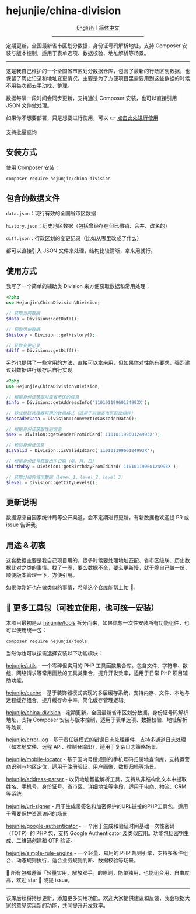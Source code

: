 # hejunjie/china-division

<div align="center">
  <a href="./README.md">English</a>｜<a href="./README.zh-CN.md">简体中文</a>
  <hr width="50%"/>
</div>

定期更新，全国最新省市区划分数据，身份证号码解析地址，支持 Composer 安装与版本控制，适用于表单选项、数据校验、地址解析等场景。

---

这是我自己维护的一个全国省市区划分数据仓库，包含了最新的行政区划数据，也保留了历史记录和地址变更情况。主要是为了方便项目里需要用到这些数据的时候不用每次都去手动找、整理。

数据每隔一段时间会同步更新，支持通过 Composer 安装，也可以直接引用 JSON 文件做处理。

如果你不想要部署，只是想要进行使用，可以 👉 [点击此处进行使用](https://tools.hejunjie.life/#/external/china-division)

支持批量查询

## 安装方式

使用 Composer 安装：

```bash
composer require hejunjie/china-division
```

## 包含的数据文件

`data.json`：现行有效的全国省市区数据

`history.json`：历史地区数据（包括曾经存在但已撤销、合并、改名的）

`diff.json`：行政区划的变更记录（比如从哪里改成了什么）

都可以直接引入 JSON 文件来处理，结构比较清晰，拿来用就行。

## 使用方式

我写了一个简单的辅助类 Division 来方便获取数据和常用处理：

```php
<?php
use Hejunjie\ChinaDivision\Division;

// 获取当前数据
$data = Division::getData();

// 获取历史数据
$history = Division::getHistory();

// 获取变更记录
$diff = Division::getDiff();
```

另外也提供了一些常用的方法，直接可以拿来用，但如果你对性能有要求，强烈建议对数据进行缓存后自行实现

```php
<?php
use Hejunjie\ChinaDivision\Division;

// 根据身份证获取对应省市区的信息
$info = Division::getAddressInfo('11010119960124993X'); 

// 转成级联选择器可用的数据格式（适用于前端省市区联动组件）
$cascaderData = Division::convertToCascaderData();

// 根据身份证获取性别信息
$sex = Division::getGenderFromIdCard('11010119960124993X');

// 校验身份证信息
$isValid = Division::isValidIdCard('11010119960124993X');

// 根据身份证号获取出生日期（年、月、日）
$birthday = Division::getBirthdayFromIdCard('11010119960124993X');

// 获取分级的城市数据（level_1、level_2、level_3）
$level = Division::getCityLevels();
```

## 更新说明

数据源来自国家统计局等公开渠道，会不定期进行更新，有新数据也欢迎提 PR 或 issue 告诉我。

## 用途 & 初衷

这套数据主要是我自己项目用的，很多时候要处理地址匹配、省市区级联、历史数据比对之类的事情。找了一圈，要么数据不全，要么更新慢，就干脆自己做一份，顺便版本管理一下，方便引用。

如果你刚好也在做类似的事情，希望这个仓库能帮上忙 🙌。

## 🔧 更多工具包（可独立使用，也可统一安装）

本项目最初是从 [hejunjie/tools](https://github.com/zxc7563598/php-tools) 拆分而来，如果你想一次性安装所有功能组件，也可以使用统一包：

```bash
composer require hejunjie/tools
```

当然你也可以按需选择安装以下功能模块：

[hejunjie/utils](https://github.com/zxc7563598/php-utils) - 一个零碎但实用的 PHP 工具函数集合库。包含文件、字符串、数组、网络请求等常用函数的工具类集合，提升开发效率，适用于日常 PHP 项目辅助功能。

[hejunjie/cache](https://github.com/zxc7563598/php-cache) - 基于装饰器模式实现的多层缓存系统，支持内存、文件、本地与远程缓存组合，提升缓存命中率，简化缓存管理逻辑。

[hejunjie/china-division](https://github.com/zxc7563598/php-china-division) - 定期更新，全国最新省市区划分数据，身份证号码解析地址，支持 Composer 安装与版本控制，适用于表单选项、数据校验、地址解析等场景。

[hejunjie/error-log](https://github.com/zxc7563598/php-error-log) - 基于责任链模式的错误日志处理组件，支持多通道日志处理（如本地文件、远程 API、控制台输出），适用于复杂日志策略场景。

[hejunjie/mobile-locator](https://github.com/zxc7563598/php-mobile-locator) - 基于国内号段规则的手机号码归属地查询库，支持运营商识别与地区定位，适用于注册验证、用户画像、数据归档等场景。

[hejunjie/address-parser](https://github.com/zxc7563598/php-address-parser) - 收货地址智能解析工具，支持从非结构化文本中提取姓名、手机号、身份证号、省市区、详细地址等字段，适用于电商、物流、CRM 等系统。

[hejunjie/url-signer](https://github.com/zxc7563598/php-url-signer) - 用于生成带签名和加密保护的URL链接的PHP工具包，适用于需要保护资源访问的场景

[hejunjie/google-authenticator](https://github.com/zxc7563598/php-google-authenticator) - 一个用于生成和验证时间基础一次性密码（TOTP）的 PHP 包，支持 Google Authenticator 及类似应用。功能包括密钥生成、二维码创建和 OTP 验证。

[hejunjie/simple-rule-engine](https://github.com/zxc7563598/php-simple-rule-engine) - 一个轻量、易用的 PHP 规则引擎，支持多条件组合、动态规则执行，适合业务规则判断、数据校验等场景。

👀 所有包都遵循「轻量实用、解放双手」的原则，能单独用，也能组合用，自由度高，欢迎 star 🌟 或提 issue。

---

该库后续将持续更新，添加更多实用功能。欢迎大家提供建议和反馈，我会根据大家的意见实现新的功能，共同提升开发效率。

